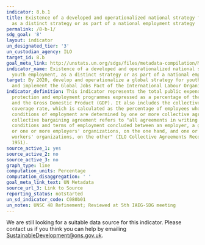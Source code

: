 ```yaml
---
indicator: 8.b.1
title: Existence of a developed and operationalized national strategy for youth employment,
  as a distinct strategy or as part of a national employment strategy
permalink: /8-b-1/
sdg_goal: '8'
layout: indicator
un_designated_tier: '3'
un_custodian_agency: ILO
target_id: 8.b
goal_meta_link: http://unstats.un.org/sdgs/files/metadata-compilation/Metadata-Goal-8.pdf
indicator_name: Existence of a developed and operationalized national strategy for
  youth employment, as a distinct strategy or as part of a national employment strategy
target: By 2020, develop and operationalize a global strategy for youth employment
  and implement the Global Jobs Pact of the International Labour Organization
indicator_definition: This indicator represents the total public expenditure in social
  protection and employment programmes expressed as a percentage of the national budget
  and the Gross Domestic Product (GDP). It also includes the collective bargaining
  coverage rate, which is calculated as the percentage of employees whose pay and
  conditions of employment are determined by one or more collective agreements. A
  collective bargaining agreement refers to "all agreements in writing regarding working
  conditions and terms of employment concluded between an employer, a group of employers
  or one or more employers' organizations, on the one hand, and one or more representative
  workers' organizations, on the other" (ILO Collective Agreements Recommendation,
  1951).
source_active_1: yes
source_active_2: no
source_active_3: no
graph_type: line
computation_units: Percentage
computation_disaggregation: ' '
goal_meta_link_text: UN Metadata
source_url_3: Link to Source
reporting_status: notstarted
un_sd_indicator_code: C080b01
un_notes: UNSC 48 Refinement; Reviewed at 5th IAEG-SDG meeting
---
```


We are still looking for a suitable data source for this indicator. Please contact us if you think you can help by emailing <a href="mailto:SustainableDevelopment@ons.gov.uk">SustainableDevelopment@ons.gov.uk</a>.


